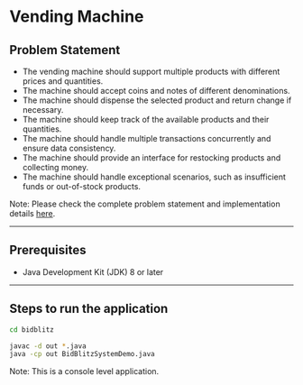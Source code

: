 # Vending Machine

## Problem Statement

-   The vending machine should support multiple products with different prices and quantities.
-   The machine should accept coins and notes of different denominations.
-   The machine should dispense the selected product and return change if necessary.
-   The machine should keep track of the available products and their quantities.
-   The machine should handle multiple transactions concurrently and ensure data consistency.
-   The machine should provide an interface for restocking products and collecting money.
-   The machine should handle exceptional scenarios, such as insufficient funds or out-of-stock products.

Note: Please check the complete problem statement and implementation details [here](https://github.com/ashishps1/awesome-low-level-design/blob/main/problems/vending-machine.md).

---

## Prerequisites

-   Java Development Kit (JDK) 8 or later

---

## Steps to run the application

```bash
cd bidblitz

javac -d out *.java
java -cp out BidBlitzSystemDemo.java
```

Note: This is a console level application.
